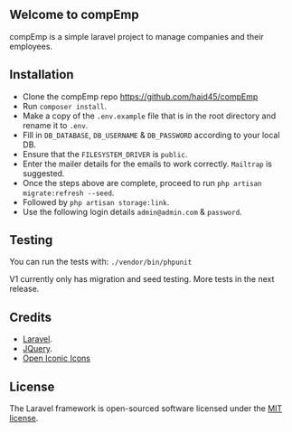 ## Welcome to compEmp

compEmp is a simple laravel project to manage companies and their employees.

## Installation

- Clone the compEmp repo https://github.com/haid45/compEmp
- Run `composer install`.
- Make a copy of the `.env.example` file that is in the root directory and rename it to `.env`.
- Fill in `DB_DATABASE`, `DB_USERNAME` & `DB_PASSWORD` according to your local DB.
- Ensure that the `FILESYSTEM_DRIVER` is `public`.
- Enter the mailer details for the emails to work correctly. `Mailtrap` is suggested.
- Once the steps above are complete, proceed to run `php artisan migrate:refresh --seed`.
- Followed by `php artisan storage:link`.
- Use the following login details `admin@admin.com` & `password`.

## Testing
You can run the tests with:
`./vendor/bin/phpunit`

V1 currently only has migration and seed testing. More tests in the next release.

## Credits
- [Laravel](https://laravel.com/).
- [JQuery](https://jquery.com).
- [Open Iconic Icons](https://useiconic.com/open)

## License

The Laravel framework is open-sourced software licensed under the [MIT license](https://opensource.org/licenses/MIT).
